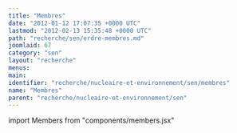 ```yaml
---
title: "Membres"
date: "2012-01-12 17:07:35 +0000 UTC"
lastmod: "2012-02-13 15:35:48 +0000 UTC"
path: "recherche/sen/erdre-membres.md"
joomlaid: 67
category: "sen"
layout: "recherche"
menus:
main:
identifier: "recherche/nucleaire-et-environnement/sen/membres"
name: "Membres"
parent: "recherche/nucleaire-et-environnement/sen"
---
```


import Members from "components/members.jsx"

<Members group="stru" />


